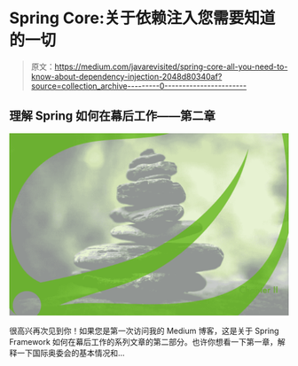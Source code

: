 # Spring Core:关于依赖注入您需要知道的一切

> 原文：<https://medium.com/javarevisited/spring-core-all-you-need-to-know-about-dependency-injection-2048d80340af?source=collection_archive---------0----------------------->

## 理解 Spring 如何在幕后工作——第二章

![](img/71888aaa4fc961d97d1ffec6d6d2f545.png)

很高兴再次见到你！如果您是第一次访问我的 Medium 博客，这是关于 Spring Framework 如何在幕后工作的系列文章的第二部分。也许你想看一下第一章，解释一下国际奥委会的基本情况和…